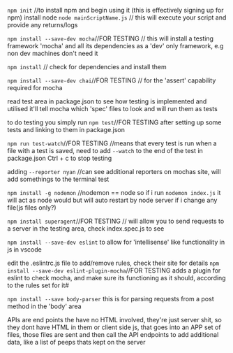 `npm init` //to install npm and begin using it (this is effectively signing up for npm)
install node
`node mainScriptName.js`  // this will execute your script and provide any returns/logs

`npm install --save-dev mocha`//FOR TESTING  // this will install a testing framework 'mocha' and all its dependencies as a 'dev' only framework, e.g non dev machines don't need it

`npm install` // check for dependencies and install them

`npm install --save-dev chai`//FOR TESTING  // for the 'assert' capability required for mocha

read test area in package.json to see how testing is implemented and utilised
it'll tell mocha which 'spec' files to look and will run them as tests

to do testing you simply run `npm test`//FOR TESTING  after setting up some tests and linking to them in package.json

`npm run test-watch`//FOR TESTING  //means that every test is run when a file with a test is saved, need to add `--watch` to the end of the test in package.json    Ctrl + c to stop testing

adding `--reporter nyan` //can see additional reporters on mochas site, will add somethings to the terminal test

`npm install -g nodemon` //nodemon == node so if i run `nodemon index.js` it will act as node would but will auto restart by node server if i change any file(js files only?) 

`npm install superagent`//FOR TESTING // will allow you to send requests to a server in the testing area, check index.spec.js to see

`npm install --save-dev eslint` to allow for 'intellisense' like functionality in js in vscode

edit the .eslintrc.js file to add/remove rules, check their site for details
`npm install --save-dev eslint-plugin-mocha`//FOR TESTING  adds a plugin for eslint to check mocha, and make sure its functioning as it should, according to the rules set for it#

`npm install --save body-parser` this is for parsing requests from a post method in the 'body' area


APIs are end points the have no HTML involved, they're just server shit, so they dont have HTML in them or client side js,
that goes into an APP set of files, those files are sent and then call the API endpoints to add additional data, like a list of peeps thats kept on the server
